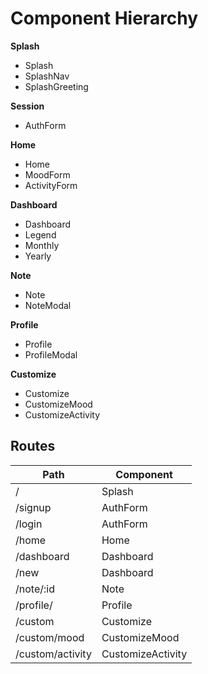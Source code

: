 # Component Hierarchy

**Splash**
- Splash 
- SplashNav
- SplashGreeting

**Session**
- AuthForm

**Home**
- Home
- MoodForm
- ActivityForm 

**Dashboard**
- Dashboard
- Legend
- Monthly
- Yearly

**Note**
- Note
- NoteModal

**Profile**
- Profile
- ProfileModal

**Customize**
- Customize
- CustomizeMood
- CustomizeActivity


## Routes

|Path              | Component         |
|------------------|-------------------|
| /                | Splash            |
| /signup          | AuthForm          |
| /login           | AuthForm          |
| /home            | Home              |
| /dashboard       | Dashboard         |
| /new             | Dashboard         |
| /note/:id        | Note              |
| /profile/        | Profile           |
| /custom          | Customize         |
| /custom/mood     | CustomizeMood     |
| /custom/activity | CustomizeActivity |
